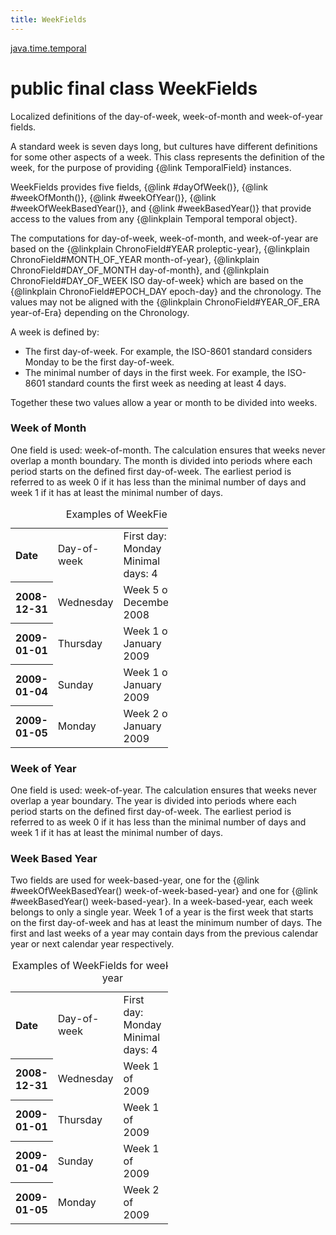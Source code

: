 ```yaml
---
title: WeekFields
---
```


[java.time.temporal](../packages/#java.time.temporal)

# public final class WeekFields


Localized definitions of the day-of-week, week-of-month and week-of-year fields.
 <p>
 A standard week is seven days long, but cultures have different definitions for some
 other aspects of a week. This class represents the definition of the week, for the
 purpose of providing {@link TemporalField} instances.
 <p>
 WeekFields provides five fields,
 {@link #dayOfWeek()}, {@link #weekOfMonth()}, {@link #weekOfYear()},
 {@link #weekOfWeekBasedYear()}, and {@link #weekBasedYear()}
 that provide access to the values from any {@linkplain Temporal temporal object}.
 <p>
 The computations for day-of-week, week-of-month, and week-of-year are based
 on the  {@linkplain ChronoField#YEAR proleptic-year},
 {@linkplain ChronoField#MONTH_OF_YEAR month-of-year},
 {@linkplain ChronoField#DAY_OF_MONTH day-of-month}, and
 {@linkplain ChronoField#DAY_OF_WEEK ISO day-of-week} which are based on the
 {@linkplain ChronoField#EPOCH_DAY epoch-day} and the chronology.
 The values may not be aligned with the {@linkplain ChronoField#YEAR_OF_ERA year-of-Era}
 depending on the Chronology.
 <p>A week is defined by:
 <ul>
 <li>The first day-of-week.
 For example, the ISO-8601 standard considers Monday to be the first day-of-week.
 <li>The minimal number of days in the first week.
 For example, the ISO-8601 standard counts the first week as needing at least 4 days.
 </ul>
 Together these two values allow a year or month to be divided into weeks.

 <h3>Week of Month</h3>
 One field is used: week-of-month.
 The calculation ensures that weeks never overlap a month boundary.
 The month is divided into periods where each period starts on the defined first day-of-week.
 The earliest period is referred to as week 0 if it has less than the minimal number of days
 and week 1 if it has at least the minimal number of days.

 <table cellpadding="0" cellspacing="3" border="0" style="text-align: left; width: 50%;">
 <caption>Examples of WeekFields</caption>
 <tr><th>Date</th><td>Day-of-week</td>
  <td>First day: Monday<br>Minimal days: 4</td><td>First day: Monday<br>Minimal days: 5</td></tr>
 <tr><th>2008-12-31</th><td>Wednesday</td>
  <td>Week 5 of December 2008</td><td>Week 5 of December 2008</td></tr>
 <tr><th>2009-01-01</th><td>Thursday</td>
  <td>Week 1 of January 2009</td><td>Week 0 of January 2009</td></tr>
 <tr><th>2009-01-04</th><td>Sunday</td>
  <td>Week 1 of January 2009</td><td>Week 0 of January 2009</td></tr>
 <tr><th>2009-01-05</th><td>Monday</td>
  <td>Week 2 of January 2009</td><td>Week 1 of January 2009</td></tr>
 </table>

 <h3>Week of Year</h3>
 One field is used: week-of-year.
 The calculation ensures that weeks never overlap a year boundary.
 The year is divided into periods where each period starts on the defined first day-of-week.
 The earliest period is referred to as week 0 if it has less than the minimal number of days
 and week 1 if it has at least the minimal number of days.

 <h3>Week Based Year</h3>
 Two fields are used for week-based-year, one for the
 {@link #weekOfWeekBasedYear() week-of-week-based-year} and one for
 {@link #weekBasedYear() week-based-year}.  In a week-based-year, each week
 belongs to only a single year.  Week 1 of a year is the first week that
 starts on the first day-of-week and has at least the minimum number of days.
 The first and last weeks of a year may contain days from the
 previous calendar year or next calendar year respectively.

 <table cellpadding="0" cellspacing="3" border="0" style="text-align: left; width: 50%;">
 <caption>Examples of WeekFields for week-based-year</caption>
 <tr><th>Date</th><td>Day-of-week</td>
  <td>First day: Monday<br>Minimal days: 4</td><td>First day: Monday<br>Minimal days: 5</td></tr>
 <tr><th>2008-12-31</th><td>Wednesday</td>
  <td>Week 1 of 2009</td><td>Week 53 of 2008</td></tr>
 <tr><th>2009-01-01</th><td>Thursday</td>
  <td>Week 1 of 2009</td><td>Week 53 of 2008</td></tr>
 <tr><th>2009-01-04</th><td>Sunday</td>
  <td>Week 1 of 2009</td><td>Week 53 of 2008</td></tr>
 <tr><th>2009-01-05</th><td>Monday</td>
  <td>Week 2 of 2009</td><td>Week 1 of 2009</td></tr>
 </table>